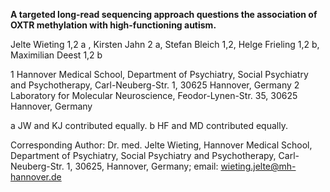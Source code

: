 **A targeted long-read sequencing approach questions the association of OXTR methylation with high-functioning autism.**

Jelte Wieting 1,2 a , Kirsten Jahn 2 a, Stefan Bleich 1,2, Helge Frieling 1,2 b, Maximilian Deest 1,2 b 

1 Hannover Medical School, Department of Psychiatry, Social Psychiatry and Psychotherapy, Carl-Neuberg-Str. 1, 30625 Hannover, Germany
2 Laboratory for Molecular Neuroscience, Feodor-Lynen-Str. 35, 30625 Hannover, Germany

a JW and KJ contributed equally.
b HF and MD contributed equally.

Corresponding Author: Dr. med. Jelte Wieting, Hannover Medical School, Department of Psychiatry, Social Psychiatry and Psychotherapy, 
Carl-Neuberg-Str. 1, 30625, Hannover, Germany; email: wieting.jelte@mh-hannover.de
